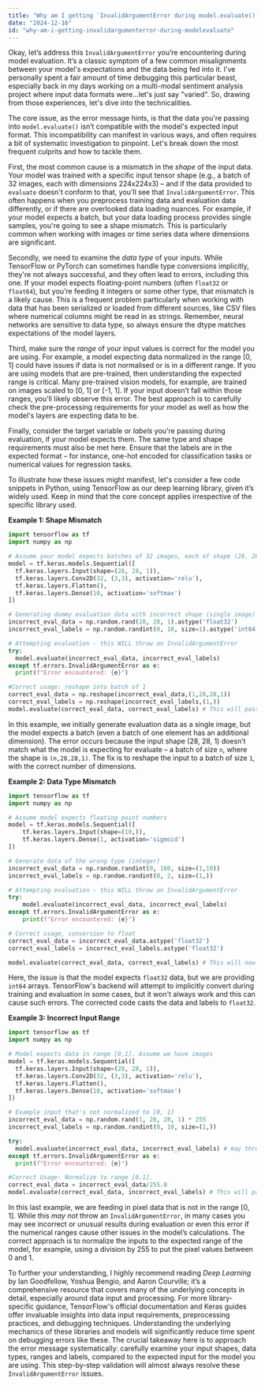 ```yaml
---
title: "Why am I getting `InvalidArgumentError during model.evaluate()`?"
date: "2024-12-16"
id: "why-am-i-getting-invalidargumenterror-during-modelevaluate"
---
```


Okay, let’s address this `InvalidArgumentError` you’re encountering during model evaluation. It’s a classic symptom of a few common misalignments between your model's expectations and the data being fed into it. I've personally spent a fair amount of time debugging this particular beast, especially back in my days working on a multi-modal sentiment analysis project where input data formats were…let's just say "varied". So, drawing from those experiences, let's dive into the technicalities.

The core issue, as the error message hints, is that the data you're passing into `model.evaluate()` isn’t compatible with the model's expected input format. This incompatibility can manifest in various ways, and often requires a bit of systematic investigation to pinpoint. Let's break down the most frequent culprits and how to tackle them.

First, the most common cause is a mismatch in the *shape* of the input data. Your model was trained with a specific input tensor shape (e.g., a batch of 32 images, each with dimensions 224x224x3) – and if the data provided to `evaluate` doesn't conform to that, you'll see that `InvalidArgumentError`. This often happens when you preprocess training data and evaluation data differently, or if there are overlooked data loading nuances. For example, if your model expects a batch, but your data loading process provides single samples, you're going to see a shape mismatch. This is particularly common when working with images or time series data where dimensions are significant.

Secondly, we need to examine the *data type* of your inputs. While TensorFlow or PyTorch can sometimes handle type conversions implicitly, they're not always successful, and they often lead to errors, including this one. If your model expects floating-point numbers (often `float32` or `float64`), but you’re feeding it integers or some other type, that mismatch is a likely cause. This is a frequent problem particularly when working with data that has been serialized or loaded from different sources, like CSV files where numerical columns might be read in as strings. Remember, neural networks are sensitive to data type, so always ensure the dtype matches expectations of the model layers.

Third, make sure the *range* of your input values is correct for the model you are using. For example, a model expecting data normalized in the range [0, 1] could have issues if data is not normalised or is in a different range. If you are using models that are pre-trained, then understanding the expected range is critical. Many pre-trained vision models, for example, are trained on images scaled to [0, 1] or [-1, 1]. If your input doesn’t fall within those ranges, you’ll likely observe this error. The best approach is to carefully check the pre-processing requirements for your model as well as how the model's layers are expecting data to be.

Finally, consider the target variable or *labels* you're passing during evaluation, if your model expects them. The same type and shape requirements must also be met here. Ensure that the labels are in the expected format – for instance, one-hot encoded for classification tasks or numerical values for regression tasks.

To illustrate how these issues might manifest, let's consider a few code snippets in Python, using TensorFlow as our deep learning library, given it’s widely used. Keep in mind that the core concept applies irrespective of the specific library used.

**Example 1: Shape Mismatch**

```python
import tensorflow as tf
import numpy as np

# Assume your model expects batches of 32 images, each of shape (28, 28, 1)
model = tf.keras.models.Sequential([
  tf.keras.layers.Input(shape=(28, 28, 1)),
  tf.keras.layers.Conv2D(32, (3,3), activation='relu'),
  tf.keras.layers.Flatten(),
  tf.keras.layers.Dense(10, activation='softmax')
])

# Generating dummy evaluation data with incorrect shape (single image)
incorrect_eval_data = np.random.rand(28, 28, 1).astype('float32')
incorrect_eval_labels = np.random.randint(0, 10, size=1).astype('int64') # Note the size

# Attempting evaluation - this WILL throw an InvalidArgumentError
try:
  model.evaluate(incorrect_eval_data, incorrect_eval_labels)
except tf.errors.InvalidArgumentError as e:
  print(f"Error encountered: {e}")

#Correct usage: reshape into batch of 1
correct_eval_data = np.reshape(incorrect_eval_data,(1,28,28,1))
correct_eval_labels = np.reshape(incorrect_eval_labels,(1,))
model.evaluate(correct_eval_data, correct_eval_labels) # This will pass.
```

In this example, we initially generate evaluation data as a single image, but the model expects a batch (even a batch of one element has an additional dimension). The error occurs because the input shape (28, 28, 1) doesn’t match what the model is expecting for evaluate – a batch of size `n`, where the shape is `(n,28,28,1)`. The fix is to reshape the input to a batch of size `1`, with the correct number of dimensions.

**Example 2: Data Type Mismatch**

```python
import tensorflow as tf
import numpy as np

# Assume model expects floating point numbers
model = tf.keras.models.Sequential([
    tf.keras.layers.Input(shape=(10,)),
    tf.keras.layers.Dense(1, activation='sigmoid')
])

# Generate data of the wrong type (integer)
incorrect_eval_data = np.random.randint(0, 100, size=(1,10))
incorrect_eval_labels = np.random.randint(0, 2, size=(1,))

# Attempting evaluation - this WILL throw an InvalidArgumentError
try:
    model.evaluate(incorrect_eval_data, incorrect_eval_labels)
except tf.errors.InvalidArgumentError as e:
    print(f"Error encountered: {e}")

# Correct usage, conversion to float
correct_eval_data = incorrect_eval_data.astype('float32')
correct_eval_labels = incorrect_eval_labels.astype('float32')

model.evaluate(correct_eval_data, correct_eval_labels) # This will now pass.
```

Here, the issue is that the model expects `float32` data, but we are providing `int64` arrays. TensorFlow's backend will attempt to implicitly convert during training and evaluation in some cases, but it won't always work and this can cause such errors. The corrected code casts the data and labels to `float32`.

**Example 3: Incorrect Input Range**

```python
import tensorflow as tf
import numpy as np

# Model expects data in range [0,1]. Assume we have images
model = tf.keras.models.Sequential([
  tf.keras.layers.Input(shape=(28, 28, 1)),
  tf.keras.layers.Conv2D(32, (3,3), activation='relu'),
  tf.keras.layers.Flatten(),
  tf.keras.layers.Dense(10, activation='softmax')
])

# Example input that's not normalized to [0, 1]
incorrect_eval_data = np.random.rand(1, 28, 28, 1) * 255
incorrect_eval_labels = np.random.randint(0, 10, size=(1,))

try:
  model.evaluate(incorrect_eval_data, incorrect_eval_labels) # may throw error or produce unusual results
except tf.errors.InvalidArgumentError as e:
  print(f"Error encountered: {e}")

#Correct Usage: Normalize to range [0,1].
correct_eval_data = incorrect_eval_data/255.0
model.evaluate(correct_eval_data, incorrect_eval_labels) # This will pass.
```

In this last example, we are feeding in pixel data that is not in the range [0, 1]. While this *may not* throw an `InvalidArgumentError`, in many cases you may see incorrect or unusual results during evaluation or even this error if the numerical ranges cause other issues in the model’s calculations. The correct approach is to normalize the inputs to the expected range of the model, for example, using a division by 255 to put the pixel values between 0 and 1.

To further your understanding, I highly recommend reading *Deep Learning* by Ian Goodfellow, Yoshua Bengio, and Aaron Courville; it’s a comprehensive resource that covers many of the underlying concepts in detail, especially around data input and processing. For more library-specific guidance, TensorFlow's official documentation and Keras guides offer invaluable insights into data input requirements, preprocessing practices, and debugging techniques. Understanding the underlying mechanics of these libraries and models will significantly reduce time spent on debugging errors like these. The crucial takeaway here is to approach the error message systematically: carefully examine your input shapes, data types, ranges and labels, compared to the expected input for the model you are using. This step-by-step validation will almost always resolve these `InvalidArgumentError` issues.
